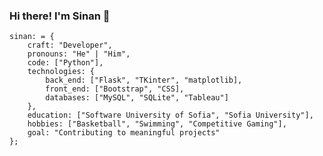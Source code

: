### Hi there! I'm Sinan 👋
```
sinan: = {
    craft: "Developer",
    pronouns: "He" | "Him",
    code: ["Python"],
    technologies: {
        back_end: ["Flask", "TKinter", "matplotlib],
        front_end: ["Bootstrap", "CSS],
        databases: ["MySQL", "SQLite", "Tableau"]
    },
    education: ["Software University of Sofia", "Sofia University"],
    hobbies: ["Basketball", "Swimming", "Competitive Gaming"],
    goal: "Contributing to meaningful projects"
};
```
<!--
**pySin/PySin** is a ✨ _special_ ✨ repository because its `README.md` (this file) appears on your GitHub profile.

Here are some ideas to get you started:

- 🔭 I’m currently working on ...
- 🌱 I’m currently learning ...
- 👯 I’m looking to collaborate on ...
- 🤔 I’m looking for help with ...
- 💬 Ask me about ...
- 📫 How to reach me: ...
- 😄 Pronouns: ...
- ⚡ Fun fact: ...
-->
